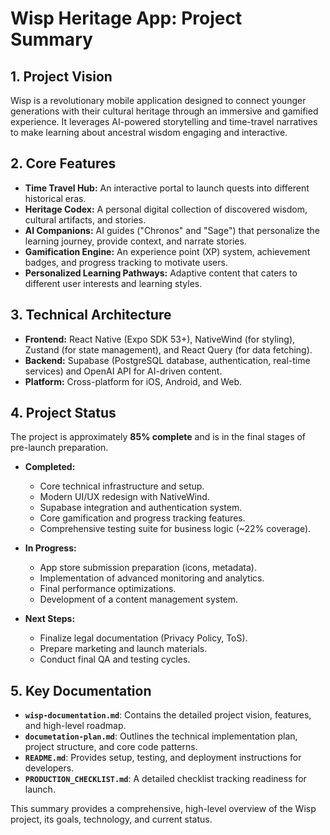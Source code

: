 # Wisp Heritage App: Project Summary

## 1. Project Vision
Wisp is a revolutionary mobile application designed to connect younger generations with their cultural heritage through an immersive and gamified experience. It leverages AI-powered storytelling and time-travel narratives to make learning about ancestral wisdom engaging and interactive.

## 2. Core Features
*   **Time Travel Hub:** An interactive portal to launch quests into different historical eras.
*   **Heritage Codex:** A personal digital collection of discovered wisdom, cultural artifacts, and stories.
*   **AI Companions:** AI guides ("Chronos" and "Sage") that personalize the learning journey, provide context, and narrate stories.
*   **Gamification Engine:** An experience point (XP) system, achievement badges, and progress tracking to motivate users.
*   **Personalized Learning Pathways:** Adaptive content that caters to different user interests and learning styles.

## 3. Technical Architecture
*   **Frontend:** React Native (Expo SDK 53+), NativeWind (for styling), Zustand (for state management), and React Query (for data fetching).
*   **Backend:** Supabase (PostgreSQL database, authentication, real-time services) and OpenAI API for AI-driven content.
*   **Platform:** Cross-platform for iOS, Android, and Web.

## 4. Project Status
The project is approximately **85% complete** and is in the final stages of pre-launch preparation.

*   **Completed:**
    *   Core technical infrastructure and setup.
    *   Modern UI/UX redesign with NativeWind.
    *   Supabase integration and authentication system.
    *   Core gamification and progress tracking features.
    *   Comprehensive testing suite for business logic (~22% coverage).

*   **In Progress:**
    *   App store submission preparation (icons, metadata).
    *   Implementation of advanced monitoring and analytics.
    *   Final performance optimizations.
    *   Development of a content management system.

*   **Next Steps:**
    *   Finalize legal documentation (Privacy Policy, ToS).
    *   Prepare marketing and launch materials.
    *   Conduct final QA and testing cycles.

## 5. Key Documentation
*   **`wisp-documentation.md`**: Contains the detailed project vision, features, and high-level roadmap.
*   **`documetation-plan.md`**: Outlines the technical implementation plan, project structure, and core code patterns.
*   **`README.md`**: Provides setup, testing, and deployment instructions for developers.
*   **`PRODUCTION_CHECKLIST.md`**: A detailed checklist tracking readiness for launch.

This summary provides a comprehensive, high-level overview of the Wisp project, its goals, technology, and current status.